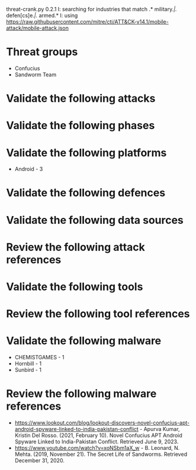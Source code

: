 threat-crank.py 0.2.1
I: searching for industries that match .* military.*|.* defen[cs]e.*|.* armed.*
I: using https://raw.githubusercontent.com/mitre/cti/ATT&CK-v14.1/mobile-attack/mobile-attack.json
# Threat groups

* Confucius
* Sandworm Team

# Validate the following attacks


# Validate the following phases


# Validate the following platforms

* Android - 3

# Validate the following defences


# Validate the following data sources


# Review the following attack references


# Validate the following tools


# Review the following tool references


# Validate the following malware

* CHEMISTGAMES - 1
* Hornbill - 1
* Sunbird - 1

# Review the following malware references

* https://www.lookout.com/blog/lookout-discovers-novel-confucius-apt-android-spyware-linked-to-india-pakistan-conflict - Apurva Kumar, Kristin Del Rosso. (2021, February 10). Novel Confucius APT Android Spyware Linked to India-Pakistan Conflict. Retrieved June 9, 2023.
* https://www.youtube.com/watch?v=xoNSbm1aX_w - B. Leonard, N. Mehta. (2019, November 21). The Secret Life of Sandworms. Retrieved December 31, 2020.

